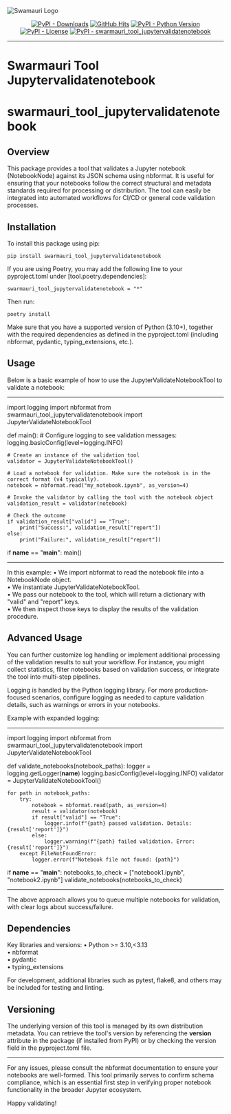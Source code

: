 
![Swamauri Logo](https://res.cloudinary.com/dbjmpekvl/image/upload/v1730099724/Swarmauri-logo-lockup-2048x757_hww01w.png)

<p align="center">
    <a href="https://pypi.org/project/swarmauri_tool_jupytervalidatenotebook/">
        <img src="https://img.shields.io/pypi/dm/swarmauri_tool_jupytervalidatenotebook" alt="PyPI - Downloads"/></a>
    <a href="https://github.com/swarmauri/swarmauri-sdk/pkgs/community/swarmauri_tool_jupytervalidatenotebook/README.md">
        <img src="https://hits.seeyoufarm.com/api/count/incr/badge.svg?url=https://github.com/swarmauri/swarmauri-sdk/pkgs/community/swarmauri_tool_jupytervalidatenotebook/README.md&count_bg=%2379C83D&title_bg=%23555555&icon=&icon_color=%23E7E7E7&title=hits&edge_flat=false" alt="GitHub Hits"/></a>
    <a href="https://pypi.org/project/swarmauri_tool_jupytervalidatenotebook/">
        <img src="https://img.shields.io/pypi/pyversions/swarmauri_tool_jupytervalidatenotebook" alt="PyPI - Python Version"/></a>
    <a href="https://pypi.org/project/swarmauri_tool_jupytervalidatenotebook/">
        <img src="https://img.shields.io/pypi/l/swarmauri_tool_jupytervalidatenotebook" alt="PyPI - License"/></a>
    <a href="https://pypi.org/project/swarmauri_tool_jupytervalidatenotebook/">
        <img src="https://img.shields.io/pypi/v/swarmauri_tool_jupytervalidatenotebook?label=swarmauri_tool_jupytervalidatenotebook&color=green" alt="PyPI - swarmauri_tool_jupytervalidatenotebook"/></a>
</p>

---

# Swarmauri Tool Jupytervalidatenotebook
# swarmauri_tool_jupytervalidatenotebook

## Overview
This package provides a tool that validates a Jupyter notebook (NotebookNode) against its JSON schema using nbformat. It is useful for ensuring that your notebooks follow the correct structural and metadata standards required for processing or distribution. The tool can easily be integrated into automated workflows for CI/CD or general code validation processes.

## Installation

To install this package using pip:

    pip install swarmauri_tool_jupytervalidatenotebook

If you are using Poetry, you may add the following line to your pyproject.toml under [tool.poetry.dependencies]:

    swarmauri_tool_jupytervalidatenotebook = "*"

Then run:

    poetry install

Make sure that you have a supported version of Python (3.10+), together with the required dependencies as defined in the pyproject.toml (including nbformat, pydantic, typing_extensions, etc.).

## Usage

Below is a basic example of how to use the JupyterValidateNotebookTool to validate a notebook:

-------------------------------------------------------------------

import logging
import nbformat
from swarmauri_tool_jupytervalidatenotebook import JupyterValidateNotebookTool

def main():
    # Configure logging to see validation messages:
    logging.basicConfig(level=logging.INFO)

    # Create an instance of the validation tool
    validator = JupyterValidateNotebookTool()

    # Load a notebook for validation. Make sure the notebook is in the correct format (v4 typically).
    notebook = nbformat.read("my_notebook.ipynb", as_version=4)

    # Invoke the validator by calling the tool with the notebook object
    validation_result = validator(notebook)

    # Check the outcome
    if validation_result["valid"] == "True":
        print("Success:", validation_result["report"])
    else:
        print("Failure:", validation_result["report"])

if __name__ == "__main__":
    main()

-------------------------------------------------------------------

In this example:
• We import nbformat to read the notebook file into a NotebookNode object.  
• We instantiate JupyterValidateNotebookTool.  
• We pass our notebook to the tool, which will return a dictionary with "valid" and "report" keys.  
• We then inspect those keys to display the results of the validation procedure.

## Advanced Usage

You can further customize log handling or implement additional processing of the validation results to suit your workflow. For instance, you might collect statistics, filter notebooks based on validation success, or integrate the tool into multi-step pipelines.

Logging is handled by the Python logging library. For more production-focused scenarios, configure logging as needed to capture validation details, such as warnings or errors in your notebooks.  

Example with expanded logging:

-------------------------------------------------------------------

import logging
import nbformat
from swarmauri_tool_jupytervalidatenotebook import JupyterValidateNotebookTool

def validate_notebooks(notebook_paths):
    logger = logging.getLogger(__name__)
    logging.basicConfig(level=logging.INFO)
    validator = JupyterValidateNotebookTool()

    for path in notebook_paths:
        try:
            notebook = nbformat.read(path, as_version=4)
            result = validator(notebook)
            if result["valid"] == "True":
                logger.info(f"{path} passed validation. Details: {result['report']}")
            else:
                logger.warning(f"{path} failed validation. Error: {result['report']}")
        except FileNotFoundError:
            logger.error(f"Notebook file not found: {path}")

if __name__ == "__main__":
    notebooks_to_check = ["notebook1.ipynb", "notebook2.ipynb"]
    validate_notebooks(notebooks_to_check)

-------------------------------------------------------------------

The above approach allows you to queue multiple notebooks for validation, with clear logs about success/failure.  

## Dependencies

Key libraries and versions:
• Python >= 3.10,<3.13  
• nbformat  
• pydantic  
• typing_extensions  

For development, additional libraries such as pytest, flake8, and others may be included for testing and linting.  

## Versioning
The underlying version of this tool is managed by its own distribution metadata. You can retrieve the tool's version by referencing the __version__ attribute in the package (if installed from PyPI) or by checking the version field in the pyproject.toml file.

-------------------------------------------------------------------

For any issues, please consult the nbformat documentation to ensure your notebooks are well-formed. This tool primarily serves to confirm schema compliance, which is an essential first step in verifying proper notebook functionality in the broader Jupyter ecosystem.

Happy validating!